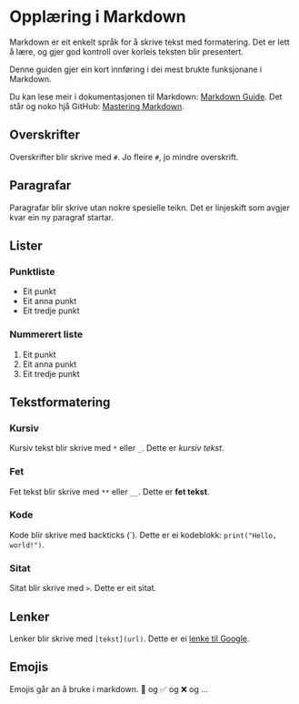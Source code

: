 # Opplæring i Markdown

Markdown er eit enkelt språk for å skrive tekst med formatering. Det er lett å lære, og gjer god kontroll over korleis teksten blir presentert.

Denne guiden gjer ein kort innføring i dei mest brukte funksjonane i Markdown.

Du kan lese meir i dokumentasjonen til Markdown: [Markdown Guide](https://www.markdownguide.org/). Det står og noko hjå GitHub: [Mastering Markdown](https://guides.github.com/features/mastering-markdown/).

## Overskrifter

Overskrifter blir skrive med `#`. Jo fleire `#`, jo mindre overskrift.

## Paragrafar

Paragrafar blir skrive utan nokre spesielle teikn. Det er linjeskift som avgjer kvar ein ny paragraf startar.

## Lister

### Punktliste

- Eit punkt
- Eit anna punkt
- Eit tredje punkt

### Nummerert liste

1. Eit punkt
2. Eit anna punkt
3. Eit tredje punkt

## Tekstformatering

### Kursiv

Kursiv tekst blir skrive med `*` eller `_`. Dette er *kursiv tekst*.

### Fet

Fet tekst blir skrive med `**` eller `__`. Dette er **fet tekst**.

### Kode

Kode blir skrive med backticks (\`). Dette er ei kodeblokk: `print("Hello, world!")`.

### Sitat

Sitat blir skrive med `>`. Dette er eit sitat.

## Lenker

Lenker blir skrive med `[tekst](url)`. Dette er ei [lenke til Google](https://www.google.com).

## Emojis

Emojis går an å bruke i markdown. 🎅 og ✅ og ❌ og ...